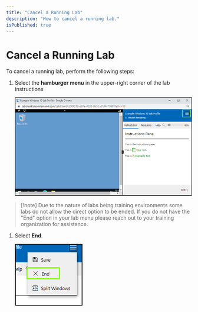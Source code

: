 ```yaml
---
title: "Cancel a Running Lab"
description: "How to cancel a running lab."
isPublished: true
---
```


# Cancel a Running Lab

To cancel a running lab, perform the following steps: 

1. Select the **hamburger menu** in the upper-right corner of the lab instructions

    ![Hamburger Menu](images/hamburger-menu.png)


>[!note] Due to the nature of labs being training environments some labs do not allow the direct option to be ended. If you do not have the "End" option in your lab menu please reach out to your training organization for assistance.

1. Select **End**.

    ![End Lab](images/end-lab.png)

<!--search terms-->
<div hidden>
<b>end lab</b>
<b>cancel lab</b>
<b>unable to launch lab</b>
</div>
